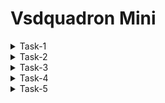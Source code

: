 # Vsdquadron Mini
<details>
<summary>Task-1</summary>

+ Install Oracle Virtual Machine
+ install Ubuntu 20.04 on VM

<details>
    <summary> Install Riscv GNU Toolchain</summary>

  ```bash 
    git clone https://github.com/riscv/riscv-gnu-toolchain
    sudo apt-get install autoconf automake autotools-dev curl python3 python3-pip libmpc-dev libmpfr-dev libgmp-dev gawk build-essential bison flex texinfo gperf libtool   
    patchutils bc zlib1g-dev libexpat-dev ninja-build git cmake libglib2.0-dev
    ./configure --prefix=/opt/riscv
    make
  ```
![image](https://github.com/Amrutha3515/RISC-V/assets/150571663/9a6bbd49-9c43-4ec2-8590-fdd2ba1445b6)
</details>

<details>
 <summary>Install Yosys</summary>
	
```
git clone git@github.com:YosysHQ/yosys.git
sudo apt-get install build-essential clang bison flex \
	libreadline-dev gawk tcl-dev libffi-dev git \
	graphviz xdot pkg-config python3 libboost-system-dev \
	libboost-python-dev libboost-filesystem-dev zlib1g-dev
cd yosys
mkdir build
cd build
make -f ../Makefile -j
```
![image](https://github.com/Amrutha3515/RISC-V/assets/150571663/c4bb02b9-5454-4a3d-8dc1-da1420c8f27e)
</details>
<details>
<summary>Install Iverilog</summary>

```  sudo apt-get install iverilog ```
  
	
![image](https://github.com/Amrutha3515/RISC-V/assets/150571663/2615477c-d6c3-4992-8daf-d5798a595100)
</details>
<details>
<summary> Install gtkwave</summary>

``` sudo apt-get install gtkwave ```

![image](https://github.com/Amrutha3515/RISC-V/assets/150571663/2615477c-d6c3-4992-8daf-d5798a595100)
	

</details>
</details>
<details>
<summary>Task-2</summary> 
	
+ Identify instruction type and exact 32-bit instruction code in the instruction type format.
  
  RV32I can be divided into six basic instruction formats. R-type instructions for register-register operations, an I-type instructions for immediate and load operations, and S-type instructions for store operations. B-type instructions for conditional branch operations. U-type instructions for long immediate and J-type instructions for unconditional jumps.

  ![WhatsApp Image 2024-02-22 at 17 29 06_b1e00065](https://github.com/Amrutha3515/RISC-V/assets/150571663/e06834ef-90e6-4b81-8ce4-9c720aff2562)
  
 +  add r6, r2, r1 	= R type instruction
+ sub r7, r1, r2	= R type instruction
+ and r8, r1, r3	= R type instruction
 + or r9, r2, r5	= R type instruction
+ xor r10, r1, r4	= R type instruction
+ slt r11, r2, r4	= R type instruction
+ addi r12, r4, 5	= I type instruction
+ sw r3, r1, 2		= S type instruction
+ lw r13, r1, 2		= I type instruction
+ beq r0, r0, 15	= B type instruction
+ bne r0, r1, 20	= B type instruction
 ``` 
add r6, r2, r1
0000000	00001	00010	000	00110	0110011

sub r7, r1, r2

0100000	0010	00001	000	00111	0110011

and r8, r1, r3
0000000	0011	00001	111	01000	0110011

or r9, r2, r5
0000000	0101	00010	110	01001	0110011

xor r10, r1, r4

0000000	0100	00001	100	01010	0110011

slt r11, r2, r4

0000000	0100	00010	010	01011	0110011

addi r12, r4, 5

00000000101	00100	000	01100	0010011

sw r3, r1, 2 

0000000	0001	00011	010	01110	1100011
```
</details>

<details>
	<summary>Task-3</summary>
	
 + compiled the c code of sumof 1 to 5 numbers in gcc 

 ![image](https://github.com/Amrutha3515/RISC-V/assets/150571663/f60d4a74-826c-41b4-8ed7-0574124c64ba)

+ After compiling, we can see disassembply code generated using RISC-V Objdmp
```
 riscv64-unknown-elf-objdump -d sum1ton.o | less
 ```
 ![image](https://github.com/Amrutha3515/RISC-V/assets/150571663/8b42a705-7b4a-47af-8d79-424bec8cf5e1)


</details>
<details>
<summary>Task-4</summary>
	
+ The conventional GCC X86 compiler and the riscv compiler should be simulated for the C code (SPIKE Simulation).
GCC (F1) SHOULD HAVE AN EQUAL OUTPUT TO THE RISCV GCC (F2) AS REQUIRED.

![image](https://github.com/Amrutha3515/RISC-V/assets/150571663/71f14ffd-4b38-42d4-8e9f-e4599248a758)

+ To compile the code: ``` riscv64-unknown-elf-gcc -o sum1ton sum1ton.c ``` To Get the output use ``` ./a.out ``` : Here the output finds to be -Sum of numbers from 1 to 500 is 125250

  ![WhatsApp Image 2024-03-07 at 18 50 38_92a4c988](https://github.com/Amrutha3515/RISC-V/assets/150571663/9e5f88e7-4eec-44cf-8541-0a025b7d4dfa)

  </details>

<details>
	<summary>Task-5</summary>




### The output waveform showing the instructions performed in a 5-stage pipelined architecture.
<details>
<summary>add r6,r2,r1</summary>
	
![image](https://github.com/Amrutha3515/RISC-V/assets/150571663/c255bc14-82f5-43bb-8aad-a795ebc7fcb4)

</details>

<details>
<summary>sub r7,r1,r2</summary>

![image](https://github.com/Amrutha3515/RISC-V/assets/150571663/ad9aedf1-a120-4308-a104-602178fb1948)
</details>
<details>
<summary>and r8,r1,r3</summary>
	
![image](https://github.com/Amrutha3515/RISC-V/assets/150571663/2e3b4227-eebe-4a4b-8e70-bdbe86228d7b)
</details>

<details>
	<summary>or r9,r2,r5</summary>

 ![image](https://github.com/Amrutha3515/RISC-V/assets/150571663/06d11737-7943-4316-885d-a8791b5f5132)

</details>

<details>
	<summary>xor r10,r1,r4</summary>

 ![image](https://github.com/Amrutha3515/RISC-V/assets/150571663/347f316f-147a-49a9-b4bc-9cf20d731ea1)

</details>
<details>
	<summary>slt r11,r2,r4</summary>

 ![image](https://github.com/Amrutha3515/RISC-V/assets/150571663/860986a6-7b24-4198-b315-0dbc175a7cff)

</details>
<details>
	<summary>addi r12,r4,5</summary>

 ![image](https://github.com/Amrutha3515/RISC-V/assets/150571663/4b1c8913-9f31-45fa-b29f-166247af2c92)

</details>
<details>
	<summary>sw r3,r1,2</summary>

 ![image](https://github.com/Amrutha3515/RISC-V/assets/150571663/1cbf6b9f-27f5-4725-a574-0eb40fb4a84a)

</details>
<details>
	<summary>lw r13,r1,2</summary>

 ![image](https://github.com/Amrutha3515/RISC-V/assets/150571663/1b62affb-5e68-42e7-9661-e8a93a3d1291)

</details>
<details>
	<summary>beq r0,r0,15</summary>

 ![image](https://github.com/Amrutha3515/RISC-V/assets/150571663/52ff3810-c41f-4685-98bd-7aa0a2c4a44d)

</details>
<details>
	<summary>add r14,r2,r2</summary>

 ![image](https://github.com/Amrutha3515/RISC-V/assets/150571663/f3442522-5d37-4c0c-aabd-fc8329a88cef)

</details>

</details>










